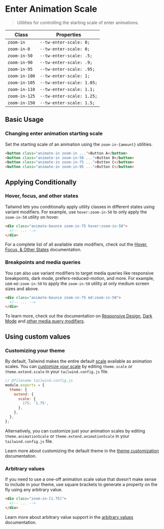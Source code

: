 # Enter Animation Scale

> Utilities for controlling the starting scale of enter animations.

| Class         | Properties                |
| ------------- | ------------------------- |
| `zoom-in`     | `--tw-enter-scale: 0;`    |
| `zoom-in-0`   | `--tw-enter-scale: 0;`    |
| `zoom-in-50`  | `--tw-enter-scale: .5;`   |
| `zoom-in-90`  | `--tw-enter-scale: .9;`   |
| `zoom-in-95`  | `--tw-enter-scale: .95;`  |
| `zoom-in-100` | `--tw-enter-scale: 1;`    |
| `zoom-in-105` | `--tw-enter-scale: 1.05;` |
| `zoom-in-110` | `--tw-enter-scale: 1.1;`  |
| `zoom-in-125` | `--tw-enter-scale: 1.25;` |
| `zoom-in-150` | `--tw-enter-scale: 1.5;`  |

## Basic Usage

### Changing enter animation starting scale

Set the starting scale of an animation using the `zoom-in-{amount}` utilities.

```html
<button class="animate-in zoom-in ...">Button A</button>
<button class="animate-in zoom-in-50 ...">Button B</button>
<button class="animate-in zoom-in-75 ...">Button C</button>
<button class="animate-in zoom-in-95 ...">Button C</button>
```

## Applying Conditionally

### Hover, focus, and other states

Tailwind lets you conditionally apply utility classes in different states using variant modifiers. For example, use `hover:zoom-in-50` to only apply the `zoom-in-50` utility on hover.

```html
<div class="animate-bounce zoom-in-75 hover:zoom-in-50">
  <!-- ... -->
</div>
```

For a complete list of all available state modifiers, check out the [Hover, Focus, & Other States](https://tailwindcss.com/docs/hover-focus-and-other-states) documentation.

### Breakpoints and media queries

You can also use variant modifiers to target media queries like responsive breakpoints, dark mode, prefers-reduced-motion, and more. For example, use `md:zoom-in-50` to apply the `zoom-in-50` utility at only medium screen sizes and above.

```html
<div class="animate-bounce zoom-in-75 md:zoom-in-50">
  <!-- ... -->
</div>
```

To learn more, check out the documentation on [Responsive Design](https://tailwindcss.com/docs/responsive-design), [Dark Mode](https://tailwindcss.com/docs/dark-mode) and [other media query modifiers](https://tailwindcss.com/docs/hover-focus-and-other-states#media-queries).

## Using custom values

### Customizing your theme

By default, Tailwind makes the entire default [scale](https://tailwindcss.com/docs/scale) available as animation scales. You can [customize your scale](https://tailwindcss.com/docs/theme) by editing `theme.scale` or `theme.extend.scale` in your `tailwind.config.js` file.

```js
// @filename tailwind.config.js
module.exports = {
  theme: {
    extend: {
      scale: {
        175: '1.75',
      },
    },
  },
};
```

Alternatively, you can customize just your animation scales by editing `theme.animationScale` or `theme.extend.animationScale` in your `tailwind.config.js` file.

Learn more about customizing the default theme in the [theme customization](https://tailwindcss.com/docs/theme#customizing-the-default-theme) documentation.

### Arbitrary values

If you need to use a one-off animation scale value that doesn’t make sense to include in your theme, use square brackets to generate a property on the fly using any arbitrary value.

```html
<div class="zoom-in-[1.75]">
  <!-- ... -->
</div>
```

Learn more about arbitrary value support in the [arbitrary values](https://tailwindcss.com/docs/adding-custom-styles#using-arbitrary-values) documentation.
